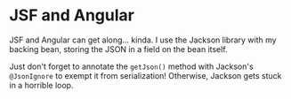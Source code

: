 JSF and Angular
===============

JSF and Angular can get along... kinda. I use the Jackson library with my backing bean, storing the JSON in a field on the bean itself.

Just don't forget to annotate the `getJson()` method with Jackson's `@JsonIgnore` to exempt it from serialization! Otherwise, Jackson gets stuck in a horrible loop.
